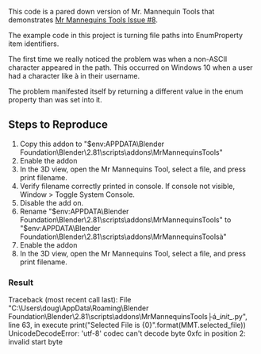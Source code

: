 This code is a pared down version of Mr. Mannequin Tools that demonstrates [Mr Mannequins Tools Issue #8](https://github.com/Jim-Kroovy/Mr-Mannequins-Tools/issues/8).

The example code in this project is turning file paths into EnumProperty item identifiers.

The first time we really noticed the problem was when a non-ASCII character appeared in the path. This occurred on Windows 10 when a user had a character like à in their username.

The problem manifested itself by returning a different value in the enum property than was set into it.

## Steps to Reproduce

1. Copy this addon to "$env:APPDATA\Blender Foundation\Blender\2.81\scripts\addons\MrMannequinsTools"
2. Enable the addon
3. In the 3D view, open the Mr Mannequins Tool, select a file, and press print filename.
4. Verify filename correctly printed in console. If console not visible, Window > Toggle System Console.
5. Disable the add on.
6. Rename "$env:APPDATA\Blender Foundation\Blender\2.81\scripts\addons\MrMannequinsTools" to "$env:APPDATA\Blender Foundation\Blender\2.81\scripts\addons\MrMannequinsToolsà"
7. Enable the addon
8. In the 3D view, open the Mr Mannequins Tool, select a file, and press print filename.

### Result

Traceback (most recent call last):
  File "C:\Users\doug\AppData\Roaming\Blender Foundation\Blender\2.81\scripts\addons\MrMannequinsTools├á\__init__.py", line 63, in execute
    print("Selected File is {0}".format(MMT.selected_file))
UnicodeDecodeError: 'utf-8' codec can't decode byte 0xfc in position 2: invalid start byte
